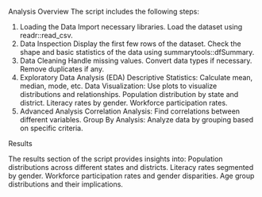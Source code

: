 Analysis Overview
The script includes the following steps:

1. Loading the Data
Import necessary libraries.
Load the dataset using readr::read_csv.
2. Data Inspection
Display the first few rows of the dataset.
Check the shape and basic statistics of the data using summarytools::dfSummary.
3. Data Cleaning
Handle missing values.
Convert data types if necessary.
Remove duplicates if any.
4. Exploratory Data Analysis (EDA)
Descriptive Statistics: Calculate mean, median, mode, etc.
Data Visualization: Use plots to visualize distributions and relationships.
Population distribution by state and district.
Literacy rates by gender.
Workforce participation rates.
5. Advanced Analysis
Correlation Analysis: Find correlations between different variables.
Group By Analysis: Analyze data by grouping based on specific criteria.

Results

The results section of the script provides insights into:
Population distributions across different states and districts.
Literacy rates segmented by gender.
Workforce participation rates and gender disparities.
Age group distributions and their implications.
